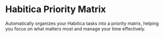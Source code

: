 # Habitica Priority Matrix

Automatically organizes your Habitica tasks into a priority matrix, helping you focus on what matters most and manage your time effectively.
